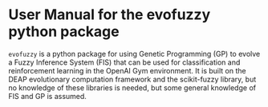 # User Manual for the evofuzzy python package

`evofuzzy` is a python package for using Genetic Programming (GP) to evolve a Fuzzy Inference System (FIS) that can be used for classification and reinforcement learning in the OpenAI Gym environment.  It is built on the DEAP evolutionary computation framework and the scikit-fuzzy library, but no knowledge of these libraries is needed, but some general knowledge of FIS and GP is assumed.





